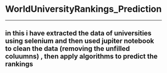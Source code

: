 # WorldUniversityRankings_Prediction
---
in this i have extracted the data of universities using selenium and then used jupiter notebook to clean the data (removing the unfilled coluumns) , then apply algorithms to predict the rankings 
---
